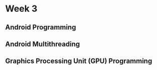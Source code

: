 # Week 3
## Android Programming
## Android Multithreading
## Graphics Processing Unit (GPU) Programming
